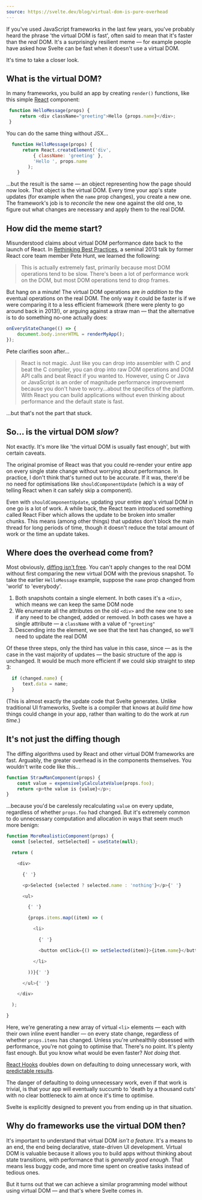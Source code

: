 ```yaml
---
source: https://svelte.dev/blog/virtual-dom-is-pure-overhead
---
```

If you've used JavaScript frameworks in the last few years, you've probably heard the phrase 'the virtual DOM is fast', often said to mean that it's faster than the _real_ DOM. It's a surprisingly resilient meme — for example people have asked how Svelte can be fast when it doesn't use a virtual DOM.

It's time to take a closer look.

## What is the virtual DOM?

In many frameworks, you build an app by creating `render()` functions, like this simple [React](https://reactjs.org/) component:

``` js
 function HelloMessage(props) {
	 return <div className="greeting">Hello {props.name}</div>;
 } 
```

You can do the same thing without JSX...

``` js
  function HelloMessage(props) {
	  return React.createElement('div', 
		  { className: 'greeting' }, 
		  'Hello ', props.name
		);
	} 
```  

...but the result is the same — an object representing how the page should now look. That object is the virtual DOM. Every time your app's state updates (for example when the `name` prop changes), you create a new one. The framework's job is to _reconcile_ the new one against the old one, to figure out what changes are necessary and apply them to the real DOM.

## How did the meme start?

Misunderstood claims about virtual DOM performance date back to the launch of React. In [Rethinking Best Practices](https://www.youtube.com/watch?v=x7cQ3mrcKaY), a seminal 2013 talk by former React core team member Pete Hunt, we learned the following:

> This is actually extremely fast, primarily because most DOM operations tend to be slow. There's been a lot of performance work on the DOM, but most DOM operations tend to drop frames.

But hang on a minute! The virtual DOM operations are _in addition to_ the eventual operations on the real DOM. The only way it could be faster is if we were comparing it to a less efficient framework (there were plenty to go around back in 2013!), or arguing against a straw man — that the alternative is to do something no-one actually does:

``` js
onEveryStateChange(() => {
	document.body.innerHTML = renderMyApp();
});
```

Pete clarifies soon after...

> React is not magic. Just like you can drop into assembler with C and beat the C compiler, you can drop into raw DOM operations and DOM API calls and beat React if you wanted to. However, using C or Java or JavaScript is an order of magnitude performance improvement because you don't have to worry...about the specifics of the platform. With React you can build applications without even thinking about performance and the default state is fast.

...but that's not the part that stuck.

## So... is the virtual DOM _slow_?

Not exactly. It's more like 'the virtual DOM is usually fast enough', but with certain caveats.

The original promise of React was that you could re-render your entire app on every single state change without worrying about performance. In practice, I don't think that's turned out to be accurate. If it was, there'd be no need for optimisations like `shouldComponentUpdate` (which is a way of telling React when it can safely skip a component).

Even with `shouldComponentUpdate`, updating your entire app's virtual DOM in one go is a lot of work. A while back, the React team introduced something called React Fiber which allows the update to be broken into smaller chunks. This means (among other things) that updates don't block the main thread for long periods of time, though it doesn't reduce the total amount of work or the time an update takes.

## Where does the overhead come from?

Most obviously, [diffing isn't free](https://twitter.com/pcwalton/status/1015694528857047040). You can't apply changes to the real DOM without first comparing the new virtual DOM with the previous snapshot. To take the earlier `HelloMessage` example, suppose the `name` prop changed from 'world' to 'everybody'.

1. Both snapshots contain a single element. In both cases it's a `<div>`, which means we can keep the same DOM node
2. We enumerate all the attributes on the old `<div>` and the new one to see if any need to be changed, added or removed. In both cases we have a single attribute — a `className` with a value of `"greeting"`
3. Descending into the element, we see that the text has changed, so we'll need to update the real DOM

Of these three steps, only the third has value in this case, since — as is the case in the vast majority of updates — the basic structure of the app is unchanged. It would be much more efficient if we could skip straight to step 3:

``` js
  if (changed.name) {
	  text.data = name;
  }
```

(This is almost exactly the update code that Svelte generates. Unlike traditional UI frameworks, Svelte is a compiler that knows at _build time_ how things could change in your app, rather than waiting to do the work at _run time_.)

## It's not just the diffing though

The diffing algorithms used by React and other virtual DOM frameworks are fast. Arguably, the greater overhead is in the components themselves. You wouldn't write code like this...

``` js
function StrawManComponent(props) {
	const value = expensivelyCalculateValue(props.foo);
	return <p>the value is {value}</p>;
} 
```

...because you'd be carelessly recalculating `value` on every update, regardless of whether `props.foo` had changed. But it's extremely common to do unnecessary computation and allocation in ways that seem much more benign:

``` js
function MoreRealisticComponent(props) {
  const [selected, setSelected] = useState(null);

  return (

    <div>

      {' '}

      <p>Selected {selected ? selected.name : 'nothing'}</p>{' '}

      <ul>

        {' '}

        {props.items.map((item) => (

          <li>

            {' '}

            <button onClick={() => setSelected(item)}>{item.name}</button>{' '}

          </li>

        ))}{' '}

      </ul>{' '}

    </div>

  );

}
```

Here, we're generating a new array of virtual `<li>` elements — each with their own inline event handler — on every state change, regardless of whether `props.items` has changed. Unless you're unhealthily obsessed with performance, you're not going to optimise that. There's no point. It's plenty fast enough. But you know what would be even faster? _Not doing that._

[React Hooks](https://reactjs.org/docs/hooks-intro.html) doubles down on defaulting to doing unnecessary work, with [predictable results](https://twitter.com/thekitze/status/1078582382201131008).

The danger of defaulting to doing unnecessary work, even if that work is trivial, is that your app will eventually succumb to 'death by a thousand cuts' with no clear bottleneck to aim at once it's time to optimise.

Svelte is explicitly designed to prevent you from ending up in that situation.

## Why do frameworks use the virtual DOM then?

It's important to understand that virtual DOM _isn't a feature_. It's a means to an end, the end being declarative, state-driven UI development. Virtual DOM is valuable because it allows you to build apps without thinking about state transitions, with performance that is _generally good enough_. That means less buggy code, and more time spent on creative tasks instead of tedious ones.

But it turns out that we can achieve a similar programming model without using virtual DOM — and that's where Svelte comes in.